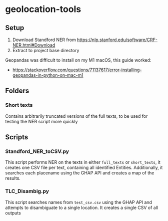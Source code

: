 # geolocation-tools

## Setup

1. Download Standford NER from https://nlp.stanford.edu/software/CRF-NER.html#Download
1. Extract to project base directory

Geopandas was difficult to install on my M1 macOS, this guide worked:
- https://stackoverflow.com/questions/71137617/error-installing-geopandas-in-python-on-mac-m1

## Folders

### Short texts

Contains arbitrarily truncated versions of the full texts, to be used for testing the NER script more quickly

## Scripts

### Standford_NER_toCSV.py

This script performs NER on the texts in either `full_texts` or `short_texts`, it creates one CSV file per text, containing all identified Entities. Additionally, it searches each placename using the GHAP API and creates a map of the results.

### TLC_Disambig.py

This script searches names from `test_csv.csv` using the GHAP API and attempts to disambiguate to a single location. It creates a single CSV of all outputs